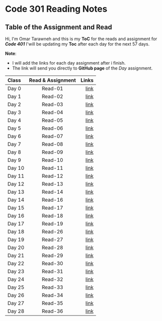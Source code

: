 # Code 301 Reading Notes

## Table of the Assignment and Read

Hi, I'm Omar Tarawneh and this is my **ToC** for the reads and assignment for _**Code 401**_
I'will be updating my **Toc** after each day for the next 57 days.

**Note**:

- I will add the links for each day assignment after i finish.
- The link will send you directly to **GitHub page** of the _Day_ assignment.

| Class  | Read & Assignment |                                                                               Links |
| :----- | :---------------: | ----------------------------------------------------------------------------------: |
| Day 0  |      Read-01      | [link](https://omar-tarawneh.github.io/reading-notes/reading-notes-code401/read-01) |
| Day 1  |      Read-02      | [link](https://omar-tarawneh.github.io/reading-notes/reading-notes-code401/read-02) |
| Day 2  |      Read-03      | [link](https://omar-tarawneh.github.io/reading-notes/reading-notes-code401/read-03) |
| Day 3  |      Read-04      | [link](https://omar-tarawneh.github.io/reading-notes/reading-notes-code401/read-04) |
| Day 4  |      Read-05      | [link](https://omar-tarawneh.github.io/reading-notes/reading-notes-code401/read-05) |
| Day 5  |      Read-06      | [link](https://omar-tarawneh.github.io/reading-notes/reading-notes-code401/read-06) |
| Day 6  |      Read-07      | [link](https://omar-tarawneh.github.io/reading-notes/reading-notes-code401/read-07) |
| Day 7  |      Read-08      | [link](https://omar-tarawneh.github.io/reading-notes/reading-notes-code401/read-08) |
| Day 8  |      Read-09      | [link](https://omar-tarawneh.github.io/reading-notes/reading-notes-code401/read-09) |
| Day 9  |      Read-10      | [link](https://omar-tarawneh.github.io/reading-notes/reading-notes-code401/read-10) |
| Day 10 |      Read-11      | [link](https://omar-tarawneh.github.io/reading-notes/reading-notes-code401/read-11) |
| Day 11 |      Read-12      | [link](https://omar-tarawneh.github.io/reading-notes/reading-notes-code401/read-12) |
| Day 12 |      Read-13      | [link](https://omar-tarawneh.github.io/reading-notes/reading-notes-code401/read-13) |
| Day 13 |      Read-14      | [link](https://omar-tarawneh.github.io/reading-notes/reading-notes-code401/read-14) |
| Day 14 |      Read-16      | [link](https://omar-tarawneh.github.io/reading-notes/reading-notes-code401/read-16) |
| Day 15 |      Read-17      | [link](https://omar-tarawneh.github.io/reading-notes/reading-notes-code401/read-17) |
| Day 16 |      Read-18      | [link](https://omar-tarawneh.github.io/reading-notes/reading-notes-code401/read-18) |
| Day 17 |      Read-19      | [link](https://omar-tarawneh.github.io/reading-notes/reading-notes-code401/read-19) |
| Day 18 |      Read-26      | [link](https://omar-tarawneh.github.io/reading-notes/reading-notes-code401/read-26) |
| Day 19 |      Read-27      | [link](https://omar-tarawneh.github.io/reading-notes/reading-notes-code401/read-27) |
| Day 20 |      Read-28      | [link](https://omar-tarawneh.github.io/reading-notes/reading-notes-code401/read-28) |
| Day 21 |      Read-29      | [link](https://omar-tarawneh.github.io/reading-notes/reading-notes-code401/read-29) |
| Day 22 |      Read-30      | [link](https://omar-tarawneh.github.io/reading-notes/reading-notes-code401/read-30) |
| Day 23 |      Read-31      | [link](https://omar-tarawneh.github.io/reading-notes/reading-notes-code401/read-31) |
| Day 24 |      Read-32      | [link](https://omar-tarawneh.github.io/reading-notes/reading-notes-code401/read-32) |
| Day 25 |      Read-33      | [link](https://omar-tarawneh.github.io/reading-notes/reading-notes-code401/read-33) |
| Day 26 |      Read-34      | [link](https://omar-tarawneh.github.io/reading-notes/reading-notes-code401/read-34) |
| Day 27 |      Read-35      | [link](https://omar-tarawneh.github.io/reading-notes/reading-notes-code401/read-35) |
| Day 28 |      Read-36      | [link](https://omar-tarawneh.github.io/reading-notes/reading-notes-code401/read-36) |
